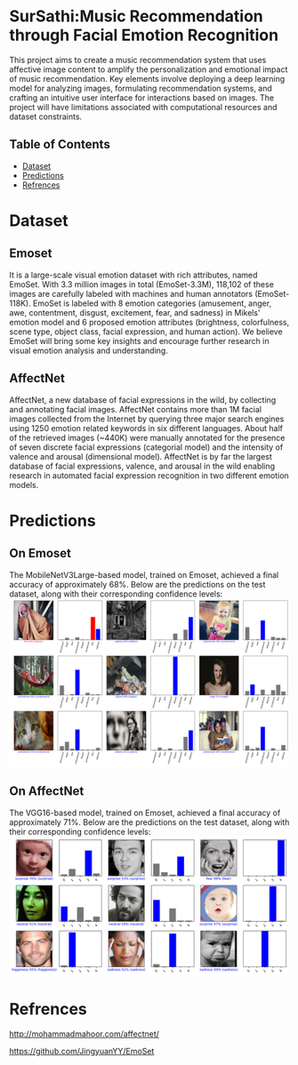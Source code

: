 # SurSathi:Music Recommendation through Facial Emotion Recognition

This project aims to  create a music recommendation system that uses affective image content to amplify the personalization and emotional impact of music recommendation. Key elements involve deploying a deep learning model for analyzing images, formulating recommendation systems, and crafting an intuitive user interface for interactions based on images. The project will have limitations associated with computational resources and dataset constraints.


## Table of Contents
- [Dataset](#dataset)
- [Predictions](#predictions)
- [Refrences](#refrences)
# Dataset
## Emoset
It is a large-scale visual emotion dataset with rich attributes, named EmoSet. With 3.3 million images in total (EmoSet-3.3M), 118,102 of these images are carefully labeled with machines and human annotators (EmoSet-118K). EmoSet is labeled with 8 emotion categories (amusement, anger, awe, contentment, disgust, excitement, fear, and sadness) in Mikels' emotion model and 6 proposed emotion attributes (brightness, colorfulness, scene type, object class, facial expression, and human action). We believe EmoSet will bring some key insights and encourage further research in visual emotion analysis and understanding.


## AffectNet
 AffectNet, a new database of facial expressions in the wild, by collecting and annotating facial images. AffectNet contains more than 1M facial images collected from the Internet by querying three major search engines using 1250 emotion related keywords in six different languages. About half of the retrieved images (~440K) were manually annotated for the presence of seven discrete facial expressions (categorial model) and the intensity of valence and arousal (dimensional model). AffectNet is by far the largest database of facial expressions, valence, and arousal in the wild enabling research in automated facial expression recognition in two different emotion models.

# Predictions 
## On Emoset
The MobileNetV3Large-based model, trained on Emoset, achieved a final accuracy of approximately 68%. Below are the predictions on the test dataset, along with their corresponding confidence levels:
![Predictions](https://github.com/anmol-c03/Sursathi/blob/main/Images/Emoset/emoset_prediction.png)

## On AffectNet
The VGG16-based model, trained on Emoset, achieved a final accuracy of approximately 71%. Below are the predictions on the test dataset, along with their corresponding confidence levels:
![Predictions](https://github.com/anmol-c03/Sursathi/blob/main/Images/Finalized_AffectNet/plot_probablity.png)

# Refrences
http://mohammadmahoor.com/affectnet/

https://github.com/JingyuanYY/EmoSet


